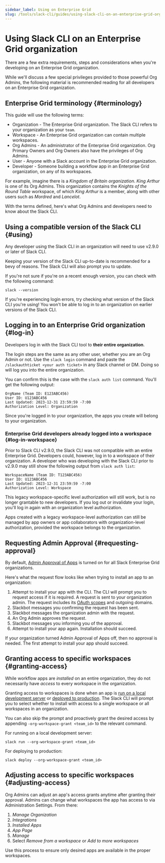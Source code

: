 ```yaml
---
sidebar_label: Using on Enterprise Grid
slug: /tools/slack-cli/guides/using-slack-cli-on-an-enterprise-grid-organization
---
```


# Using Slack CLI on an Enterprise Grid organization

There are a few extra requirements, steps and considerations when you're developing on an Enterprise Grid organization.

While we'll discuss a few special privileges provided to those powerful Org Admins, the following material is recommended reading for all developers on an Enterprise Grid organization.

## Enterprise Grid terminology {#terminology}

This guide will use the following terms:
* Organization - The Enterprise Grid organization. The Slack CLI refers to your organization as your `team`. 
* Workspace - An Enterprise Grid organization can contain multiple workspaces. 
* Org Admins - An administrator of the Enterprise Grid organization. Org Primary Owners and Org Owners also have the privileges of Org Admins.
* User - Anyone with a Slack account in the Enterprise Grid organization.
* Developer - Someone building a workflow app in an Enterprise Grid organization, on any of its workspaces.

For example, imagine there is a _Kingdom of Britain organization_. _King Arthur_ is one of its Org Admins. This organization contains the _Knights of the Round Table_ workspace, of which _King Arthur_ is a member, along with other users such as _Mordred_ and _Lancelot_. 

With the terms defined, here's what Org Admins and developers need to know about the Slack CLI.

## Using a compatible version of the Slack CLI {#using}

Any developer using the Slack CLI in an organization will need to use v2.9.0 or later of Slack CLI.

Keeping your version of the Slack CLI up-to-date is recommended for a bevy of reasons. The Slack CLI will also prompt you to update.

If you're not sure if you're on a recent enough version, you can check with the following command:

```
slack --version
```

If you're experiencing login errors, try checking what version of the Slack CLI you're using! You won't be able to log in to an organization on earlier versions of the Slack CLI. 

## Logging in to an Enterprise Grid organization {#log-in}

Developers log in with the Slack CLI tool to **their entire organization**.

The login steps are the same as any other user, whether you are an Org Admin or not. Use the `slack login` command and paste the  `/slackauthticket <your auth ticket>` in any Slack channel or DM. Doing so will log you into the entire organization.

You can confirm this is the case with the `slack auth list` command. You'll get the following output:

```
OrgName (Team ID: E123ABC456)
User ID: U123ABC456
Last Updated: 2023-12-31 23:59:59 -7:00
Authorization Level: Organization
```

Since you're logged in to your organization, the apps you create will belong to your organization. 

### Enterprise Grid developers already logged into a workspace {#log-in-workspace}
Prior to Slack CLI v2.9.0, the Slack CLI was not compatible with an entire Enterprise Grid. Developers could, however, log in to a workspace of their organization. A developer who was developing with the Slack CLI prior to v2.9.0 may still show the following output from `slack auth list`:

```
WorkspaceName (Team ID: T123ABC456)
User ID: U123ABC456
Last Updated: 2023-12-31 23:59:59 -7:00
Authorization Level: Workspace
```

This legacy workspace-specific level authorization will still work, but is no longer grantable to new developers. If you log out or invalidate your login, you'll log in again with an organization level authorization.

Apps created with a legacy workspace-level authorization can still be managed by app owners or app collaborators with organization-level authorization, provided the workspace belongs to the organization.

## Requesting Admin Approval {#requesting-approval}

By default, [Admin Approval of Apps](/tools/deno-slack-sdk/guides/controlling-permissions-for-admins) is turned on for all Slack Enterprise Grid organizations. 

Here's what the request flow looks like when trying to install an app to an organization:

1. Attempt to install your app with the CLI. The CLI will prompt you to request access if it is required. A request is sent to your organization admin. The request includes its [OAuth scopes](https://docs.slack.dev/authentication/) and outgoing domains.
2. Slackbot messages you confirming the request has been sent.
3. Slackbot messages the organization admin with the request.
4. An Org Admin approves the request.
5. Slackbot messages you informing you of the approval.
6. Attempt to install your app again. Installation should succeed. 

If your organization turned Admin Approval of Apps off, then no approval is needed. The first attempt to install your app should succeed.

## Granting access to specific workspaces {#granting-access}

While workflow apps are _installed_ on an entire organization, they do not necessarily have _access_ to every workspace in the organization.

Granting access to workspaces is done when an app is [run on a local development server](/tools/deno-slack-sdk/guides/developing-locally) or [deployed to production](/tools/deno-slack-sdk/guides/deploying-to-slack). The Slack CLI will prompt you to select whether to install with access to a single workspace or all workspaces in an organization. 

You can also skip the prompt and proactively grant the desired access by appending `-org-workspace-grant <team_id>` to the relevant command. 

For running on a local development server:

```
slack run --org-workspace-grant <team_id>
```

For deploying to production:

```
slack deploy --org-workspace-grant <team_id>
```

## Adjusting access to specific workspaces {#adjusting-access}

Org Admins can adjust an app's access grants anytime after granting their approval. Admins can change what workspaces the app has access to via Administration Settings. From there:

1. _Manage Organization_
2. _Integrations_
3. _Installed Apps_
4. _App Page_
5. _Manage_
6. Select _Remove from a workspace_ or _Add to more workspaces_

Use this process to ensure only desired apps are available in the proper workspaces.
